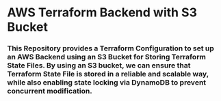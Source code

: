 
# AWS Terraform Backend with S3 Bucket

### This Repository provides a Terraform Configuration to set up an AWS Backend using an S3 Bucket for Storing Terraform State Files. By using an S3 bucket, we can ensure that Terraform State File is stored in a reliable and scalable way, while also enabling state locking via DynamoDB to prevent concurrent modification.